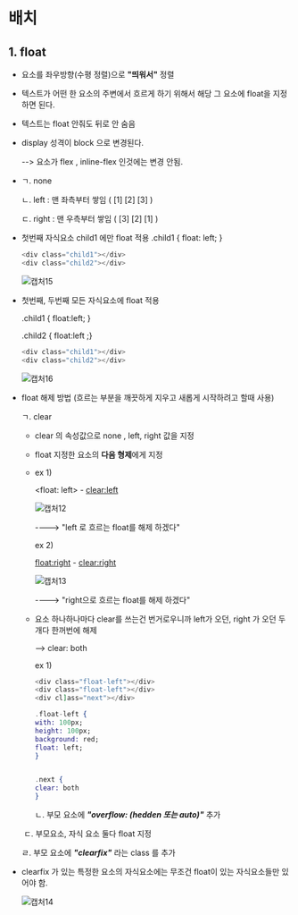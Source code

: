 # 배치

## 1. float

- 요소를 좌우방향(수평 정렬)으로 **"띄워서"** 정렬

- 텍스트가 어떤 한 요소의 주변에서 흐르게 하기 위해서 해당 그 요소에 float을 지정하면 된다.

- 텍스트는 float 안줘도 뒤로 안 숨음

- display 성격이 block 으로 변경된다. 

  --> 요소가 flex , inline-flex 인것에는 변경 안됨.

- ㄱ. none

  ㄴ. left : 맨 좌측부터 쌓임 ( [1] [2] [3] )

  ㄷ. right : 맨 우측부터 쌓임 ( [3] [2] [1] )

- 첫번째 자식요소 child1 에만 float 적용
  .child1 { float: left; }

  ``` ex
  <div class="child1"></div>
  <div class="child2"></div>
  ```

  ![캡처15](https://user-images.githubusercontent.com/62126380/77886271-8aac3a00-72a3-11ea-9678-ef5adae97155.PNG)

- 첫번째, 두번째 모든 자식요소에 float 적용

  .child1 { float:left; }

  .child2 { float:left ;}

  ``` ex
  <div class="child1"></div>
  <div class="child2"></div>
  ```

  ![캡처16](https://user-images.githubusercontent.com/62126380/77886541-03ab9180-72a4-11ea-8a23-ae05c55f9fdb.PNG)

- float 해제 방법 (흐르는 부분을 깨끗하게 지우고 새롭게 시작하려고 할때 사용)

  ㄱ. clear

  - clear 의 속성값으로 none , left, right 값을 지정

  - float 지정한 요소의 **다음 형제**에게 지정

  - ex 1) 

    <float: left> - <clear:left>

    ![캡처12](https://user-images.githubusercontent.com/62126380/77879363-38fcb300-7295-11ea-9fd9-abaf9993d0c6.PNG)

    ----> "left 로 흐르는 float를 해제 하겠다"

    ex 2)

    <float:right> - <clear:right>

    ![캡처13](https://user-images.githubusercontent.com/62126380/77879571-ad375680-7295-11ea-9223-42e0507c9e9a.PNG)

    ----> "right으로 흐르는 float를 해제 하겠다"

  - 요소 하나하나마다 clear를 쓰는건 번거로우니까 left가 오던, right 가 오던 두개다 한꺼번에 해제

    --> clear: both

    ex 1)

    ``` ex
    <div class="float-left"></div>
    <div class="float-left"></div>
    <div cl]ass="next"></div>
    
    .float-left {
    with: 100px;
    height: 100px;
    background: red;
    float: left;
    }
    
    
    .next {
    clear: both
    }
    ```
    

    ㄴ. 부모 요소에 ***"overflow: (hedden 또는 auto)"*** 추가

  ​	ㄷ. 부모요소, 자식 요소 둘다 float  지정

    ㄹ. 부모 요소에 ***"clearfix"*** 라는 class 를 추가

- clearfix 가 있는 특정한 요소의 자식요소에는               무조건 float이 있는 자식요소들만 있어야 함.

  ![캡처14](https://user-images.githubusercontent.com/62126380/77881308-ab6f9200-7299-11ea-9546-b0dfcfb50da4.PNG)

  